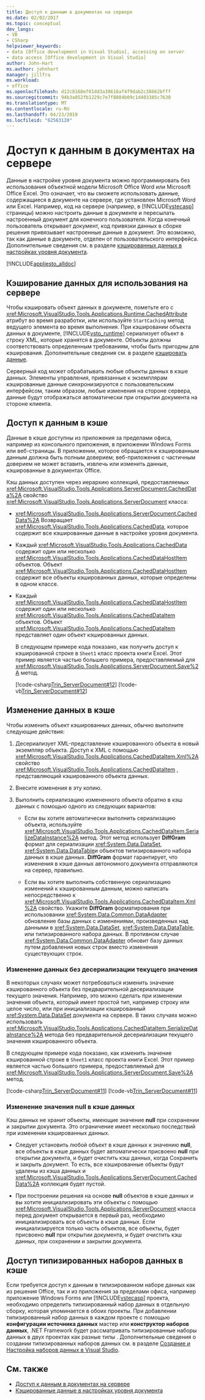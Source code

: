 ```yaml
---
title: Доступ к данным в документах на сервере
ms.date: 02/02/2017
ms.topic: conceptual
dev_langs:
- VB
- CSharp
helpviewer_keywords:
- data [Office development in Visual Studio], accessing on server
- data access [Office development in Visual Studio]
author: John-Hart
ms.author: johnhart
manager: jillfra
ms.workload:
- office
ms.openlocfilehash: d12c8168ef01dd3a38616af4f9dab2c38662bfff
ms.sourcegitcommit: 94b3a052fb1229c7e7f8804b09c1d403385c7630
ms.translationtype: MT
ms.contentlocale: ru-RU
ms.lasthandoff: 04/23/2019
ms.locfileid: "62563120"
---
```

# <a name="access-data-in-documents-on-the-server"></a>Доступ к данным в документах на сервере
  Данные в настройке уровня документа можно программировать без использования объектной модели Microsoft Office Word или Microsoft Office Excel. Это означает, что вы сможете использовать данные, содержащиеся в документе на сервере, где установлен Microsoft Word или Excel. Например, код на сервере (например, в [!INCLUDE[vstecasp](../sharepoint/includes/vstecasp-md.md)] страницы) можно настроить данные в документе и пересылать настроенный документ для конечного пользователя. Когда конечный пользователь открывает документ, код привязки данных в сборке решения привязывает настроенные данные в документ. Это возможно, так как данные в документе, отделен от пользовательского интерфейса. Дополнительные сведения см. в разделе [кэшированных данных в настройках уровня документа](../vsto/cached-data-in-document-level-customizations.md).

 [!INCLUDE[appliesto_alldoc](../vsto/includes/appliesto-alldoc-md.md)]

## <a name="cache-data-for-use-on-a-server"></a>Кэширование данных для использования на сервере
 Чтобы кэшировать объект данных в документе, пометьте его с <xref:Microsoft.VisualStudio.Tools.Applications.Runtime.CachedAttribute> атрибут во время разработки, или используйте `StartCaching` метод ведущего элемента во время выполнения. При кэшировании объекта данных в документе, [!INCLUDE[vsto_runtime](../vsto/includes/vsto-runtime-md.md)] сериализует объект в строку XML, которые хранятся в документе. Объекты должны соответствовать определенным требованиям, чтобы быть пригодны для кэширования. Дополнительные сведения см. в разделе [кэшировать данные](../vsto/caching-data.md).

 Серверный код может обрабатывать любые объекты данных в кэше данных. Элементы управления, привязанные к экземплярам кэшированные данные синхронизируются с пользовательским интерфейсом, таким образом, любые изменения на стороне сервера, данные будут отображаться автоматически при открытии документа на стороне клиента.

## <a name="access-data-in-the-cache"></a>Доступ к данным в кэше
 Данные в кэше доступны из приложения за пределами офиса, например из консольного приложения, в приложении Windows Forms или веб-страницы. В приложении, которое обращается к кэшированным данным должна быть полным доверием; веб-приложения с частичным доверием не может вставить, извлечь или изменить данные, кэшированные в документах Office.

 Кэш данных доступен через иерархию коллекций, предоставляемых <xref:Microsoft.VisualStudio.Tools.Applications.ServerDocument.CachedData%2A> свойство <xref:Microsoft.VisualStudio.Tools.Applications.ServerDocument> класса:

- <xref:Microsoft.VisualStudio.Tools.Applications.ServerDocument.CachedData%2A> Возвращает <xref:Microsoft.VisualStudio.Tools.Applications.CachedData>, которое содержит все кэшированные данные в настройке уровня документа.

- Каждый <xref:Microsoft.VisualStudio.Tools.Applications.CachedData> содержит один или несколько <xref:Microsoft.VisualStudio.Tools.Applications.CachedDataHostItem> объектов. Объект <xref:Microsoft.VisualStudio.Tools.Applications.CachedDataHostItem> содержит все объекты кэшированных данных, которые определены в одном классе.

- Каждый <xref:Microsoft.VisualStudio.Tools.Applications.CachedDataHostItem> содержит один или несколько <xref:Microsoft.VisualStudio.Tools.Applications.CachedDataItem> объектов. Объект <xref:Microsoft.VisualStudio.Tools.Applications.CachedDataItem> представляет один объект кэшированных данных.

  В следующем примере кода показано, как получить доступ к кэшированной строке в `Sheet1` класс проекта книги Excel. Этот пример является частью большего примера, предоставляемый для <xref:Microsoft.VisualStudio.Tools.Applications.ServerDocument.Save%2A> метод.

  [!code-csharp[Trin_ServerDocument#12](../vsto/codesnippet/CSharp/Trin_ServerDocument/Form1.cs#12)]
  [!code-vb[Trin_ServerDocument#12](../vsto/codesnippet/VisualBasic/Trin_ServerDocument/Form1.vb#12)]

## <a name="modify-data-in-the-cache"></a>Изменение данных в кэше
 Чтобы изменить объект кэшированных данных, обычно выполните следующие действия:

1. Десериализует XML-представление кэшированного объекта в новый экземпляр объекта. Доступ к XML с помощью <xref:Microsoft.VisualStudio.Tools.Applications.CachedDataItem.Xml%2A> свойство <xref:Microsoft.VisualStudio.Tools.Applications.CachedDataItem> , представляющий кэшированного объекта данных.

2. Внесите изменения в эту копию.

3. Выполнить сериализацию измененного объекта обратно в кэш данных с помощью одного из следующих вариантов:

    - Если вы хотите автоматически выполнить сериализацию объекта, используйте <xref:Microsoft.VisualStudio.Tools.Applications.CachedDataItem.SerializeDataInstance%2A> метод. Этот метод использует **DiffGram** формат для сериализации <xref:System.Data.DataSet>, <xref:System.Data.DataTable>и объектов типизированного набора данных в кэше данных. **DiffGram** формат гарантирует, что изменения в кэше данных автономного документа отправляются на сервер, правильно.

    - Если вы хотите выполнить собственную сериализацию изменений к кэшированным данным, можно написать непосредственно к <xref:Microsoft.VisualStudio.Tools.Applications.CachedDataItem.Xml%2A> свойство. Укажите **DiffGram** форматирования при использовании <xref:System.Data.Common.DataAdapter> обновление базы данных с изменениями, произведенных над данными в <xref:System.Data.DataSet>, <xref:System.Data.DataTable>, или типизированного набора данных. В противном случае <xref:System.Data.Common.DataAdapter> обновит базу данных путем добавления новых строк вместо изменения существующих строк.

### <a name="modify-data-without-deserializing-the-current-value"></a>Изменение данных без десериализации текущего значения
 В некоторых случаях может потребоваться изменить значение кэшированного объекта без предварительной десериализации текущего значения. Например, это можно сделать при изменении значения объекта, который имеет простой тип, например строку или целое число, или при инициализации кэшированный <xref:System.Data.DataSet> документа на сервере. В таких случаях можно использовать <xref:Microsoft.VisualStudio.Tools.Applications.CachedDataItem.SerializeDataInstance%2A> метода без предварительной десериализации текущего значения кэшированного объекта.

 В следующем примере кода показано, как изменить значение кэшированной строке в `Sheet1` класс проекта книги Excel. Этот пример является частью большего примера, предоставляемый для <xref:Microsoft.VisualStudio.Tools.Applications.ServerDocument.Save%2A> метод.

 [!code-csharp[Trin_ServerDocument#11](../vsto/codesnippet/CSharp/Trin_ServerDocument/Form1.cs#11)]
 [!code-vb[Trin_ServerDocument#11](../vsto/codesnippet/VisualBasic/Trin_ServerDocument/Form1.vb#11)]

### <a name="modify-null-values-in-the-data-cache"></a>Изменение значения null в кэше данных
 Кэш данных не хранит объекты, имеющие значение **null** при сохранении и закрытии документа. Это ограничение имеет несколько последствий при изменении кэшированных данных.

- Следует установить любой объект в кэше данных к значению **null**, все объекты в кэше данных будет автоматически присвоено **null** при открытии документа, и будет очистить кэш данных, когда Сохранить и закрыть документ. То есть, все кэшированные объекты будут удалены из кэша данных и <xref:Microsoft.VisualStudio.Tools.Applications.ServerDocument.CachedData%2A> коллекция будет пустой.

- При построении решения на основе **null** объектов в кэше данных и вы хотите инициализировать эти объекты с помощью <xref:Microsoft.VisualStudio.Tools.Applications.ServerDocument> класса перед документ открывается в первый раз, необходимо инициализировать все объекты в кэше данных. Если инициализируется только часть объектов, все объекты, будет присвоено **null** при открытии документа, и будет очистить кэш данных, при сохранении и закрытии документа.

## <a name="access-typed-datasets-in-the-cache"></a>Доступ типизированных наборов данных в кэше
 Если требуется доступ к данным в типизированном наборе данных как из решения Office, так и из приложения за пределами офиса, например приложение Windows Forms или [!INCLUDE[vstecasp](../sharepoint/includes/vstecasp-md.md)] проекта, необходимо определить типизированный набор данных в отдельную сборку, которая упоминается в обоих проекты. При добавлении типизированный набор данных в каждом проекте с помощью **конфигурации источника данных** мастер или **конструктор наборов данных**, .NET Framework будет рассматривать типизированные наборы данных в двух проектах как разные типы . Дополнительные сведения о создании типизированных наборов данных см. в разделе [Создание и Настройка наборов данных в Visual Studio](../data-tools/create-and-configure-datasets-in-visual-studio.md).

## <a name="see-also"></a>См. также

- [Доступ к данным в документах на сервере](../vsto/accessing-data-in-documents-on-the-server.md)
- [Кэшированные данные в настройках уровня документа](../vsto/cached-data-in-document-level-customizations.md)